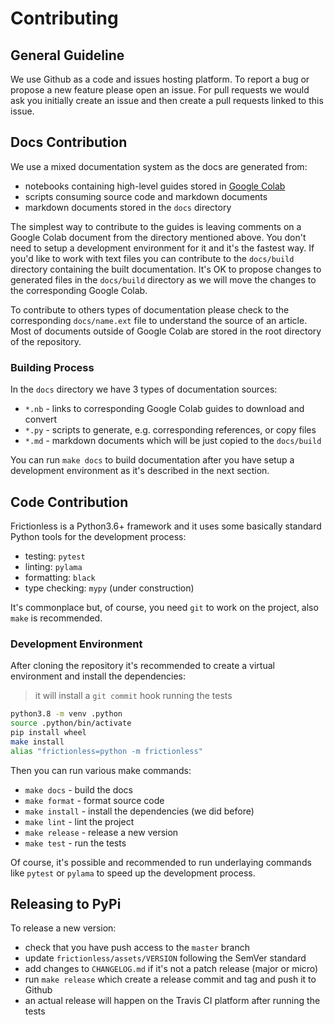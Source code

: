 # Contributing

## General Guideline

We use Github as a code and issues hosting platform. To report a bug or propose a new feature please open an issue. For pull requests we would ask you initially create an issue and then create a pull requests linked to this issue.

## Docs Contribution

We use a mixed documentation system as the docs are generated from:
- notebooks containing high-level guides stored in [Google Colab](https://drive.google.com/drive/folders/1boOu13YdhGkPOYiKe6KBkRmkYaaBbcsH?usp=sharing)
- scripts consuming source code and markdown documents
- markdown documents stored in the `docs` directory

The simplest way to contribute to the guides is leaving comments on a Google Colab document from the directory mentioned above. You don't need to setup a development environment for it and it's the fastest way. If you'd like to work with text files you can contribute to the `docs/build` directory containing the built documentation. It's OK to propose changes to generated files in the `docs/build` directory as we will move the changes to the corresponding Google Colab.

To contribute to others types of documentation please check to the corresponding `docs/name.ext` file to understand the source of an article. Most of documents outside of Google Colab are stored in the root directory of the repository.

### Building Process

In the `docs` directory we have 3 types of documentation sources:
- `*.nb` - links to corresponding Google Colab guides to download and convert
- `*.py` - scripts to generate, e.g. corresponding references, or copy files
- `*.md` - markdown documents which will be just copied to the `docs/build`

You can run `make docs` to build documentation after you have setup a development environment as it's described in the next section.

## Code Contribution

Frictionless is a Python3.6+ framework and it uses some basically standard Python tools for the development process:
- testing: `pytest`
- linting: `pylama`
- formatting: `black`
- type checking: `mypy` (under construction)

It's commonplace but, of course, you need `git` to work on the project, also `make` is recommended.

### Development Environment

After cloning the repository it's recommended to create a virtual environment and install the dependencies:

> it will install a `git commit` hook running the tests

```bash
python3.8 -m venv .python
source .python/bin/activate
pip install wheel
make install
alias "frictionless=python -m frictionless"
```

Then you can run various make commands:
- `make docs` - build the docs
- `make format` - format source code
- `make install` - install the dependencies (we did before)
- `make lint` - lint the project
- `make release` - release a new version
- `make test` - run the tests

Of course, it's possible and recommended to run underlaying commands like `pytest` or `pylama` to speed up the development process.

## Releasing to PyPi

To release a new version:
- check that you have push access to the `master` branch
- update `frictionless/assets/VERSION` following the SemVer standard
- add changes to `CHANGELOG.md` if it's not a patch release (major or micro)
- run `make release` which create a release commit and tag and push it to Github
- an actual release will happen on the Travis CI platform after running the tests
